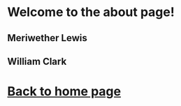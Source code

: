
# Welcome to the about page!


## Meriwether Lewis


## William Clark


# [Back to home page](README.md)



